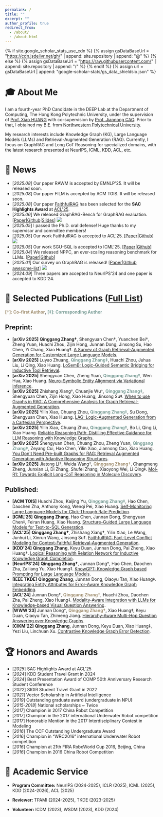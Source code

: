 ```yaml
---
permalink: /
title: ""
excerpt: ""
author_profile: true
redirect_from: 
  - /about/
  - /about.html
---
```


{% if site.google_scholar_stats_use_cdn %}
{% assign gsDataBaseUrl = "https://cdn.jsdelivr.net/gh/" | append: site.repository | append: "@" %}
{% else %}
{% assign gsDataBaseUrl = "https://raw.githubusercontent.com/" | append: site.repository | append: "/" %}
{% endif %}
{% assign url = gsDataBaseUrl | append: "google-scholar-stats/gs_data_shieldsio.json" %}

<span class='anchor' id='about-me'></span>

# 🎓 About Me

I am a fourth-year PhD Candidate in the DEEP Lab at the Department of Computing, The Hong Kong Polytechnic University, under the supervision of [Prof. Xiao HUANG](https://www4.comp.polyu.edu.hk/~xiaohuang/index.html) with co-supervision by [Prof. Jiannong CAO](https://www4.comp.polyu.edu.hk/~csjcao/). Prior to that, I obtained my B.E. from [Northwestern Polytechnical University](https://www.nwpu.edu.cn/).

My research interests include Knowledge Graph (KG), Large Language Models (LLMs) and Retrieval-Augmented Generation (RAG). Currently, I focus on GraphRAG and Long CoT Reasoning for specialized domains, with the latest research presented at NeurIPS, ICML, KDD, ACL, etc.

# 🎉 News
- [*2025.08*] Our paper RAWM is accepted by EMNLP'25. It will be released soon.
- [*2025.08*] Our paper FILM is accepted by ACM TOIS. It will be released soon.
- [*2025.08*] Our paper [FaithfulRAG](https://arxiv.org/abs/2506.08938) has been selected for the **SAC Highlights Award** at [ACL'25](https://2025.aclweb.org/program/awards/#sac-highlights).
- [*2025.06*] We released GraphRAG-Bench for GraphRAG evaluation. [[Paper](https://arxiv.org/abs/2506.05690)\|[Github](https://github.com/GraphRAG-Bench/GraphRAG-Benchmark)\|[Slides](https://docs.google.com/presentation/d/1q8K2RgsDYktkEIDp9Lqpb9WwBCBHT_L5/edit?slide=id.p1#slide=id.p1)] [![](https://img.shields.io/github/stars/GraphRAG-Bench/GraphRAG-Benchmark)](https://github.com/GraphRAG-Bench/GraphRAG-Benchmark)
- [*2025.05*] I passed the Ph.D. oral defense! Huge thanks to my supervisor and committee members!
- [*2025.05*] Our work FaithfulRAG is accepted to ACL'25. [[Paper](https://arxiv.org/abs/2506.08938)\|[Github](https://github.com/XMUDeepLIT/Faithful-RAG)] [![](https://img.shields.io/github/stars/XMUDeepLIT/Faithful-RAG)](https://github.com/XMUDeepLIT/Faithful-RAG)
- [*2025.05*] Our work SGU-SQL is accepted to ICML'25. [[Paper](https://arxiv.org/abs/2402.13284)\|[Github](https://github.com/Qing145/Text-to-SQL)] 
- [*2025.04*] We released NPPC, an ever-scaling reasoning benchmark for LLMs. [[Paper](https://arxiv.org/abs/2504.11239)\|[Github](https://github.com/SMU-DIGA/nppc)]
- [*2025.01*] Our survey on GraphRAG is released! [[Paper](https://arxiv.org/abs/2501.13958)\|[Github awesome-list](https://github.com/DEEP-PolyU/Awesome-GraphRAG)] [![](https://img.shields.io/github/stars/DEEP-PolyU/Awesome-GraphRAG)](https://github.com/DEEP-PolyU/Awesome-GraphRAG)
- [*2024.09*] Three papers are accepted to NeurIPS'24 and one paper is accepted to KDD'24.

# 📔 Selected Publications ([Full List](https://scholar.google.com/citations?user=eF8PATI7r3IC&hl=en))
<span style="color: #a39274">**[†]: Co-first Author**</span>, <span style="color: #7A9D96">**[‡]: Corresponding Author**</span>

## Preprint:
- **[arXiv 2025]** **Qinggang Zhang†**, Shengyuan Chen†, Yuanchen Bei†, Zheng Yuan, Huachi Zhou, Zijin Hong, Junnan Dong, Jinsong Su, Hao Chen, Yi Chang, Xiao Huang‡. [A Survey of Graph Retrieval-Augmented Generation for Customized Large Language Models](https://arxiv.org/abs/2501.13958).
- **[arXiv 2025]** Luyao Zhuang, <span style="color: #7A9D96">**Qinggang Zhang‡**</span>, Huachi Zhou, Juhua Liu, Li Qing, Xiao Huang. [LoSemB: Logic-Guided Semantic Bridging for Inductive Tool Retrieval](https://arxiv.org/abs/2508.07690).
- **[arXiv 2025]** Shengyuan Chen, Zheng Yuan, <span style="color: #7A9D96">**Qinggang Zhang‡**</span>, Wen Hua, Xiao Huang. [Neuro-Symbolic Entity Alignment via Variational Inference](https://arxiv.org/abs/2410.04153).
- **[arXiv 2025]** Zhishang Xiang†, Chuanjie Wu†, <span style="color: #7A9D96">**Qinggang Zhang‡**</span>, Shengyuan Chen, Zijin Hong, Xiao Huang, Jinsong Su‡. [When to use Graphs in RAG: A Comprehensive Analysis for Graph Retrieval-Augmented Generation](https://arxiv.org/abs/2506.05690).
- **[arXiv 2025]** Yilin Xiao, Chuang Zhou, <span style="color: #7A9D96">**Qinggang Zhang‡**</span>, Su Dong, Shengyuan Chen, Xiao Huang. [LAG: Logic-Augmented Generation from a Cartesian Perspective](https://arxiv.org/abs/2508.05509).
- **[arXiv 2025]** Yilin Xiao, Chuang Zhou, <span style="color: #7A9D96">**Qinggang Zhang‡**</span>, Bo Li, Qing Li, Xiao Huang. [Reliable Reasoning Path: Distilling Effective Guidance for LLM Reasoning with Knowledge Graphs](https://arxiv.org/abs/2506.10508).
- **[arXiv 2025]** Shengyuan Chen, Chuang Zhou, Zheng Yuan, <span style="color: #7A9D96">**Qinggang Zhang‡**</span>, Zeyang Cui, Hao Chen, Yilin Xiao, Jiannong Cao, Xiao Huang. [You Don't Need Pre-built Graphs for RAG: Retrieval Augmented Generation with Adaptive Reasoning Structures](https://arxiv.org/abs/2508.06105).
- **[arXiv 2025]** Jiatong LI†, Weida Wang†, <span style="color: #a39274">**Qinggang Zhang†**</span>, Changmeng Zheng, Junxian Li, Di Zhang, Shufei Zhang, Xiaoyong Wei, Li Qing‡. [Mol-R1: Towards Explicit Long-CoT Reasoning in Molecule Discovery](https://arxiv.org/abs/2508.08401). 

## Published:
- **[ACM TOIS]** Huachi Zhou, Kaijing Yu, <span style="color: #7A9D96">**Qinggang Zhang‡**</span>, Hao Chen, Daochen Zha, Anthony Kong, Wenqi Pei, Xiao Huang. [Self-Monitoring Large Language Models for Click-Through Rate Prediction](https://openreview.net/pdf?id=jNCwczhHLP).
- **[ICML'25]** **Qinggang Zhang**, Hao Chen, Junnan Dong, Shengyuan Chen‡, Feiran Huang, Xiao Huang. [Structure-Guided Large Language Models for Text-to-SQL Generation](https://arxiv.org/abs/2402.13284).
- **[ACL'25]** **Qinggang Zhang†**, Zhishang Xiang†, Yilin Xiao, Le Wang, Junhui Li, Xinrun Wang, Jinsong Su‡. [FaithfulRAG: Fact-Level Conflict Modeling for Context-Faithful Retrieval-Augmented Generation](https://arxiv.org/abs/2506.08938).
- **[KDD'24]** **Qinggang Zhang**, Keyu Duan, Junnan Dong, Pai Zheng, Xiao Huang†. [Logical Reasoning with Relation Network for Inductive Knowledge Graph Completion](https://dl.acm.org/doi/abs/10.1145/3637528.3671911).
- **[NeurIPS'24]** **Qinggang Zhang†**, Junnan Dong†, Hao Chen, Daochen Zha, Zailiang Yu, Xiao Huang‡. [KnowGPT: Knowledge Graph based Prompting for Large Language Models](https://proceedings.neurips.cc/paper_files/paper/2024/hash/0b8705a611ed1ce19cdb759031078705-Abstract-Conference.html).
- **[IEEE TKDE]** **Qinggang Zhang**, Junnan Dong, Qiaoyu Tan, Xiao Huang‡. [Integrating Entity Attributes for Error-Aware Knowledge Graph Embedding](https://ieeexplore.ieee.org/abstract/document/10239484).
- **[ACL'24]** Junnan Dong†, <span style="color: #a39274">**Qinggang Zhang†**</span>, Huachi Zhou, Daochen Zha, Pai Zheng, Xiao Huang‡. [Modality-Aware Integration with LLMs for Knowledge-based Visual Question Answering](https://arxiv.org/abs/2402.12728). 
- **[WWW'23]** Junnan Dong†, <span style="color: #a39274">**Qinggang Zhang†**</span>, Xiao Huang‡, Keyu Duan, Qiaoyu Tan, Zhimeng Jiang. [Hierarchy-Aware Multi-Hop Question Answering over Knowledge Graphs](https://dl.acm.org/doi/abs/10.1145/3543507.3583376).
- **[CIKM'22]** **Qinggang Zhang**, Junnan Dong, Keyu Duan, Xiao Huang‡, Yezi Liu, Linchuan Xu. [Contrastive Knowledge Graph Error Detection](https://dl.acm.org/doi/abs/10.1145/3511808.3557264).



# 🏆 Honors and Awards
- [*2025*] SAC Highlights Award at ACL'25
- [*2024*] KDD Student Travel Grant in 2024
- [*2024*] Best Presentation Award of COMP 50th Anniversary Research Student Conference
- [*2022*] SIGIR Student Travel Grant in 2022
- [*2021*] Vector Scholarship in Artificial Intelligence
- [*2019*] Outstanding graduate award (undergraduate in NPU)
- [*2015-2018*] National scholarships ~ Twice
- [*2017*] Champion in 2017 China Robot Competition
- [*2017*] Champion in the 2017 international Underwater Robot competition
- [*2017*] Honorable Mention in the 2017 Interdisciplinary Contest in Modeling
- [*2016*] The CCF Outstanding Undergraduate Award
- [*2016*] Champion in “WRC2016” international Underwater Robot competition
- [*2016*] Champion at 21th FIRA RoboWorld Cup 2016, Beijing, China
- [*2016*] Champion in 2016 China Robot Competition

# 💼 Academic Service

- **Program Committee:** NeurIPS (2024-2025), ICLR (2025), ICML (2025), KDD (2024-2026), ACL (2025)

- **Reviewer:** TPAMI (2024-2025), TKDE (2023-2025)
  
- **Volunteer:** ICDM (2023), WSDM (2023), KDD (2024)

<!-- - **Teaching Assistant:** Big Data Analytics (2023 Spring/ 2022 Spring); Object-oriented Programming (2022 Fall); Discrete Mathematics (2021 Fall); Human Computer Interaction (2021 Spring); Computer Networking (2020 Spring); Information Systems (2019 Fall) -->

